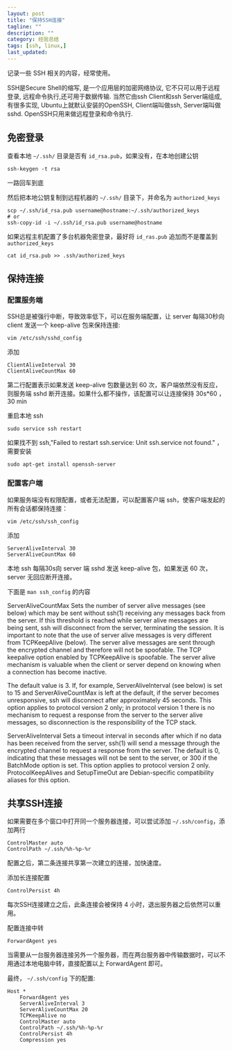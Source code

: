 ```yaml
---
layout: post
title: "保持SSH连接"
tagline: ""
description: ""
category: 经验总结
tags: [ssh, linux,]
last_updated: 
---
```


记录一些 SSH 相关的内容，经常使用。

SSH是Secure Shell的缩写, 是一个应用层的加密网络协议, 它不只可以用于远程登录, 远程命令执行,还可用于数据传输.
当然它由ssh Client和ssh Server端组成, 有很多实现, Ubuntu上就默认安装的OpenSSH, Client端叫做ssh, Server端叫做sshd.   OpenSSH只用来做远程登录和命令执行.


## 免密登录
查看本地 `~/.ssh/` 目录是否有 `id_rsa.pub`，如果没有，在本地创建公钥

	ssh-keygen -t rsa

一路回车到底

然后把本地公钥复制到远程机器的 `~/.ssh/` 目录下，并命名为 `authorized_keys`

	scp ~/.ssh/id_rsa.pub username@hostname:~/.ssh/authorized_keys
	# or
	ssh-copy-id -i ~/.ssh/id_rsa.pub username@hostname

如果远程主机配置了多台机器免密登录，最好将 `id_ras.pub` 追加而不是覆盖到 `authorized_keys`

	cat id_rsa.pub >> .ssh/authorized_keys 

## 保持连接

### 配置服务端
SSH总是被强行中断，导致效率低下，可以在服务端配置，让 server 每隔30秒向 client 发送一个 keep-alive 包来保持连接:

	vim /etc/ssh/sshd_config

添加

	ClientAliveInterval 30
	ClientAliveCountMax 60

第二行配置表示如果发送 keep-alive 包数量达到 60 次，客户端依然没有反应，则服务端 sshd 断开连接。如果什么都不操作，该配置可以让连接保持 30s*60 ， 30 min

重启本地 ssh

	sudo service ssh restart

如果找不到 ssh,"Failed to restart ssh.service: Unit ssh.service not found." ，需要安装

	sudo apt-get install openssh-server


### 配置客户端
如果服务端没有权限配置，或者无法配置，可以配置客户端 ssh，使客户端发起的所有会话都保持连接：

	vim /etc/ssh/ssh_config

添加

	ServerAliveInterval 30
	ServerAliveCountMax 60

本地 ssh 每隔30s向 server 端 sshd 发送 keep-alive 包，如果发送 60 次，server 无回应断开连接。

下面是 `man ssh_config` 的内容

ServerAliveCountMax
Sets the number of server alive messages (see below) which may be sent without ssh(1) receiving any messages back from the server. If this threshold is reached while server alive messages are being sent, ssh will disconnect from the server, terminating the session. It is important to note that the use of server alive messages is very different from TCPKeepAlive (below). The server alive messages are sent through the encrypted channel and therefore will not be spoofable. The TCP keepalive option enabled by TCPKeepAlive is spoofable. The server alive mechanism is valuable when the client or server depend on knowing when a connection has become inactive.

The default value is 3. If, for example, ServerAliveInterval (see below) is set to 15 and ServerAliveCountMax is left at the default, if the server becomes unresponsive, ssh will disconnect after approximately 45 seconds. This option applies to protocol version 2 only; in protocol version 1 there is no mechanism to request a response from the server to the server alive messages, so disconnection is the responsibility of the TCP stack.

ServerAliveInterval
Sets a timeout interval in seconds after which if no data has been received from the server, ssh(1) will send a message through the encrypted channel to request a response from the server. The default is 0, indicating that these messages will not be sent to the server, or 300 if the BatchMode option is set. This option applies to protocol version 2 only. ProtocolKeepAlives and SetupTimeOut are Debian-specific compatibility aliases for this option.

## 共享SSH连接
如果需要在多个窗口中打开同一个服务器连接，可以尝试添加 `~/.ssh/config`，添加两行

    ControlMaster auto
	ControlPath ~/.ssh/%h-%p-%r

配置之后，第二条连接共享第一次建立的连接，加快速度。

添加长连接配置

	ControlPersist 4h

每次SSH连接建立之后，此条连接会被保持 4 小时，退出服务器之后依然可以重用。

配置连接中转

    ForwardAgent yes

当需要从一台服务器连接另外一个服务器，而在两台服务器中传输数据时，可以不用通过本地电脑中转，直接配置以上 ForwardAgent 即可。

最终， `~/.ssh/config` 下的配置:

	Host *
		ForwardAgent yes
		ServerAliveInterval 3
		ServerAliveCountMax 20
		TCPKeepAlive no
		ControlMaster auto
		ControlPath ~/.ssh/%h-%p-%r
		ControlPersist 4h
		Compression yes

